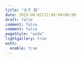 ```yaml
---
title: "关于 我"
date: 2019-08-02T11:04:49+08:00
draft: false
comment: false
comment: false
pageStyle: "wide"
lightgallery: true
math:
  enable: true
---
```



